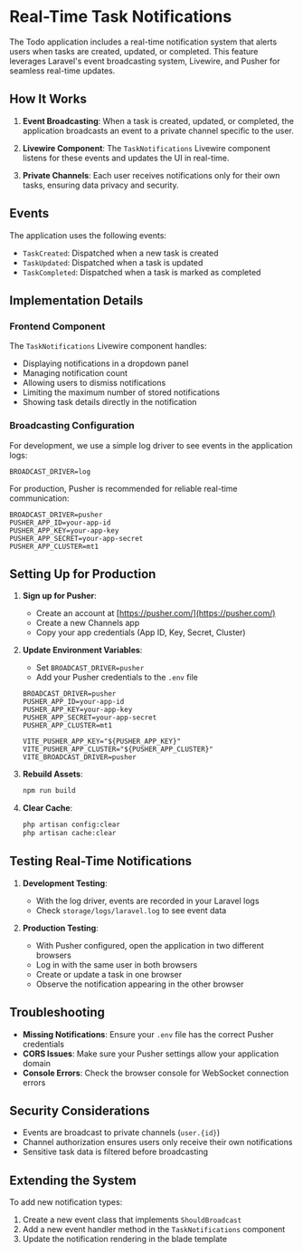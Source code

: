 # Real-Time Task Notifications

The Todo application includes a real-time notification system that alerts users when tasks are created, updated, or completed. This feature leverages Laravel's event broadcasting system, Livewire, and Pusher for seamless real-time updates.

## How It Works

1. **Event Broadcasting**: When a task is created, updated, or completed, the application broadcasts an event to a private channel specific to the user.

2. **Livewire Component**: The `TaskNotifications` Livewire component listens for these events and updates the UI in real-time.

3. **Private Channels**: Each user receives notifications only for their own tasks, ensuring data privacy and security.

## Events

The application uses the following events:

- `TaskCreated`: Dispatched when a new task is created
- `TaskUpdated`: Dispatched when a task is updated
- `TaskCompleted`: Dispatched when a task is marked as completed

## Implementation Details

### Frontend Component

The `TaskNotifications` Livewire component handles:

- Displaying notifications in a dropdown panel
- Managing notification count
- Allowing users to dismiss notifications
- Limiting the maximum number of stored notifications
- Showing task details directly in the notification

### Broadcasting Configuration

For development, we use a simple log driver to see events in the application logs:

```env
BROADCAST_DRIVER=log
```

For production, Pusher is recommended for reliable real-time communication:

```env
BROADCAST_DRIVER=pusher
PUSHER_APP_ID=your-app-id
PUSHER_APP_KEY=your-app-key
PUSHER_APP_SECRET=your-app-secret
PUSHER_APP_CLUSTER=mt1
```

## Setting Up for Production

1. **Sign up for Pusher**:
   - Create an account at [https://pusher.com/](https://pusher.com/)
   - Create a new Channels app
   - Copy your app credentials (App ID, Key, Secret, Cluster)

2. **Update Environment Variables**:
   - Set `BROADCAST_DRIVER=pusher`
   - Add your Pusher credentials to the `.env` file

   ```
   BROADCAST_DRIVER=pusher
   PUSHER_APP_ID=your-app-id
   PUSHER_APP_KEY=your-app-key
   PUSHER_APP_SECRET=your-app-secret
   PUSHER_APP_CLUSTER=mt1
   
   VITE_PUSHER_APP_KEY="${PUSHER_APP_KEY}"
   VITE_PUSHER_APP_CLUSTER="${PUSHER_APP_CLUSTER}"
   VITE_BROADCAST_DRIVER=pusher
   ```

3. **Rebuild Assets**:
   ```bash
   npm run build
   ```

4. **Clear Cache**:
   ```bash
   php artisan config:clear
   php artisan cache:clear
   ```

## Testing Real-Time Notifications

1. **Development Testing**:
   - With the log driver, events are recorded in your Laravel logs
   - Check `storage/logs/laravel.log` to see event data

2. **Production Testing**:
   - With Pusher configured, open the application in two different browsers
   - Log in with the same user in both browsers
   - Create or update a task in one browser
   - Observe the notification appearing in the other browser

## Troubleshooting

- **Missing Notifications**: Ensure your `.env` file has the correct Pusher credentials
- **CORS Issues**: Make sure your Pusher settings allow your application domain
- **Console Errors**: Check the browser console for WebSocket connection errors

## Security Considerations

- Events are broadcast to private channels (`user.{id}`)
- Channel authorization ensures users only receive their own notifications
- Sensitive task data is filtered before broadcasting

## Extending the System

To add new notification types:

1. Create a new event class that implements `ShouldBroadcast`
2. Add a new event handler method in the `TaskNotifications` component
3. Update the notification rendering in the blade template 